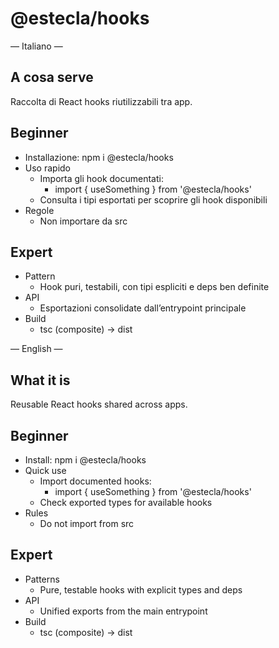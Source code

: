 # @estecla/hooks

— Italiano —

## A cosa serve
Raccolta di React hooks riutilizzabili tra app.

## Beginner
- Installazione: npm i @estecla/hooks
- Uso rapido
  - Importa gli hook documentati:
    - import { useSomething } from '@estecla/hooks'
  - Consulta i tipi esportati per scoprire gli hook disponibili
- Regole
  - Non importare da src

## Expert
- Pattern
  - Hook puri, testabili, con tipi espliciti e deps ben definite
- API
  - Esportazioni consolidate dall’entrypoint principale
- Build
  - tsc (composite) → dist

— English —

## What it is
Reusable React hooks shared across apps.

## Beginner
- Install: npm i @estecla/hooks
- Quick use
  - Import documented hooks:
    - import { useSomething } from '@estecla/hooks'
  - Check exported types for available hooks
- Rules
  - Do not import from src

## Expert
- Patterns
  - Pure, testable hooks with explicit types and deps
- API
  - Unified exports from the main entrypoint
- Build
  - tsc (composite) → dist
